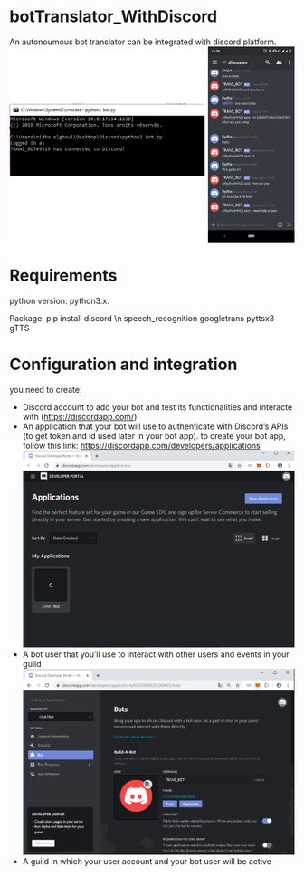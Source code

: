 # botTranslator_WithDiscord
An autonoumous bot translator can be integrated with discord platform.
![Demo](https://github.com/Ridha-ELGHOUL/botTranslator_WithDiscord/blob/master/img/demo_bot.png)
# Requirements
python version: python3.x.

Package: 
pip install discord \n 
            speech_recognition
            googletrans
            pyttsx3
            gTTS
# Configuration and integration
you need to create:
- Discord account to add your bot and test its functionalities and interacte with (https://discordapp.com/). 
- An application that your bot will use to authenticate with Discord’s APIs (to get token and id used later in your bot app).
to create your bot app, follow this link: https://discordapp.com/developers/applications
![Demo](https://github.com/Ridha-ELGHOUL/botTranslator_WithDiscord/blob/master/img/create_app.png)
- A bot user that you’ll use to interact with other users and events in your guild
![Demo](https://github.com/Ridha-ELGHOUL/botTranslator_WithDiscord/blob/master/img/bot_app.png)
- A guild in which your user account and your bot user will be active
